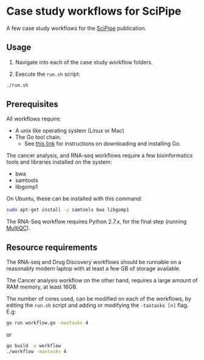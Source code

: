 # Case study workflows for SciPipe

A few case study workflows for the [SciPipe](http://scipipe.org) publication.

## Usage

1. Navigate into each of the case study workflow folders.

2. Execute the `run.sh` script:

```bash
./run.sh
```
## Prerequisites

All workflows require:

- A unix like operating system (Linux or Mac)
- The Go tool chain.
  - See [this link](https://golang.org/dl/) for instructions on downloading and
    installing Go.

The cancer analysis, and RNA-seq workflows require a few bioinformatics tools and libraries installed on the system:

- bwa
- samtools
- libgomp1

On Ubuntu, these can be installed with this command:

```bash
sudo apt-get install -y samtools bwa libgomp1
```

The RNA-Seq workflow requires Python 2.7.x, for the final step (running
[MultiQC](http://multiqc.info)).

## Resource requirements

The RNA-seq and Drug Discovery workflows should be runnable on a reasonably
modern laptop with at least a few GB of storage available.

The Cancer analysis workflow on the other hand, requires a large amount of
RAM memory, at least 16GB.

The number of cores used, can be modified on each of the workflows, by
editing the `run.sh` script and adding or modifying the `-taxtasks [n]` flag.
E.g:

```bash
go run workflow.go -maxtasks 4
```

or

```bash
go build -o workflow
./workflow -maxtasks 4
```
